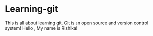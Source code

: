 # Learning-git
This is all about learning git.
Git is an open source and version control system!
Hello , My name is Rishika!
